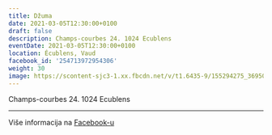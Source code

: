 ```yaml
---
title: Džuma
date: 2021-03-05T12:30:00+0100
draft: false
description: Champs-courbes 24. 1024 Ecublens
eventDate: 2021-03-05T12:30:00+0100
location: Écublens, Vaud
facebook_id: '254713972954306'
weight: 30
image: https://scontent-sjc3-1.xx.fbcdn.net/v/t1.6435-9/155294275_3695079563921169_4909597834044538694_n.jpg?_nc_cat=101&ccb=1-7&_nc_sid=9e60e4&_nc_ohc=j8lbWoM8DeAQ7kNvwFsHP4f&_nc_oc=AdkVANVFOvgJiWcxInzWD4jKaW8pqyCRufW5TL-eNmNzdYiiROTP2093PLImHucQyJY&_nc_zt=23&_nc_ht=scontent-sjc3-1.xx&edm=ABTKTjYEAAAA&_nc_gid=2BNDLsY_qQbkV41Ykx6heQ&oh=00_AfIZAEWXVQH8fZAoC3EbEBmMmHSs4QPyKSRlcmlX_uBSVw&oe=685C9FDB
---
```


Champs-courbes 24. 1024 Ecublens

---

Više informacija na [Facebook-u](https://facebook.com/events/254713972954306)